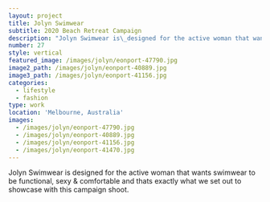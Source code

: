 ```yaml
---
layout: project
title: Jolyn Swimwear
subtitle: 2020 Beach Retreat Campaign
description: "Jolyn Swimwear is\_designed for the active woman that wants swimwear to be functional, sexy & comfortable and thats exactly what we set out to showcase\_with this campaign shoot."
number: 27
style: vertical
featured_image: /images/jolyn/eonport-47790.jpg
image2_path: /images/jolyn/eonport-40889.jpg
image3_path: /images/jolyn/eonport-41156.jpg
categories:
  - lifestyle
  - fashion
type: work
location: 'Melbourne, Australia'
images:
  - /images/jolyn/eonport-47790.jpg
  - /images/jolyn/eonport-40889.jpg
  - /images/jolyn/eonport-41156.jpg
  - /images/jolyn/eonport-41470.jpg
---
```


Jolyn Swimwear is designed for the active woman that wants swimwear to be functional, sexy & comfortable and thats exactly what we set out to showcase with this campaign shoot.&nbsp;
